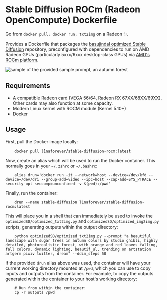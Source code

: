 Stable Diffusion ROCm (Radeon OpenCompute) Dockerfile
==
Go from `docker pull; docker run; txt2img` on a Radeon ✨.

Provides a Dockerfile that packages the [basujindal optimized Stable Diffusion](https://github.com/basujindal/stable-diffusion) repository, preconfigured with dependencies to run on AMD Radeon GPUs (particularly 5xxx/6xxx desktop-class GPUs) via [AMD's ROCm platform](https://docs.amd.com/category/ROCm%E2%84%A2%20v5.x).

<img alt="sample of the provided sample prompt, an autumn forest" src="https://raw.githubusercontent.com/l1na-forever/stable-diffusion-rocm-docker/main/sample.png" />

Requirements
--
- A compatible Radeon card (VEGA 56/64, Radeon RX 67XX/68XX/69XX). Other cards may also function at some capacity.
- Modern Linux kernel with ROCM module (Kernel 5.10+)
- Docker

Usage
--

First, pull the Docker image locally:

```
    docker pull l1naforever/stable-diffusion-rocm:latest
```

Now, create an alias which will be used to run the Docker container. This normally goes in your `~/.zshrc` or `~/.bashrc`:

```
    alias drun='docker run -it --network=host --device=/dev/kfd --device=/dev/dri --group-add=video --ipc=host --cap-add=SYS_PTRACE --security-opt seccomp=unconfined -v $(pwd):/pwd' ​
```

Finally, run the container: 

```
    drun --name stable-diffusion l1naforever/stable-diffusion-rocm:latest
```

This will place you in a shell that can immediately be used to invoke the `optimizedSD/optimized_txt2img.py` and `optimizedSD/optimized_img2img.py` scripts, generating outputs within the output directory: 

```
    python optimizedSD/optimized_txt2img.py --prompt "a beautiful landscape with sugar trees in autumn colors by studio ghibli, highly detailed, photorealistic forest, with orange and red leaves falling, fall colors, dynamic lighting, beautif_ul, trending on artstation artgerm pixiv twitter, dream" --ddim_steps 50 
```


If the provided `drun` alias above was used, the container will have your current working directory mounted at `/pwd`, which you can use to copy inputs and outputs from the container. For example, to copy the outputs generated within the container to your host's working directory:

```
    # Run from within the container:
    cp -r outputs /pwd
```
